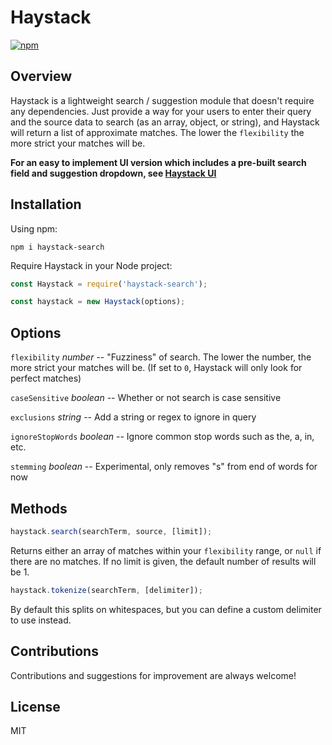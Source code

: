 # Haystack
[![npm](https://img.shields.io/npm/v/haystack-search.svg?style=flat-square)](https://www.npmjs.com/package/haystack-search)

## Overview
Haystack is a lightweight search / suggestion module that doesn't require any dependencies. Just provide a way for your users to enter their query and the source data to search (as an array, object, or string), and Haystack will return a list of approximate matches. The lower the `flexibility` the more strict your matches will be.

**For an easy to implement UI version which includes a pre-built search field and suggestion dropdown, see [Haystack UI](https://github.com/AlexanderLyon/Haystack-UI "Haystack UI")**

## Installation
Using npm:
```shell
npm i haystack-search
```

Require Haystack in your Node project:
```javascript
const Haystack = require('haystack-search');
```
```javascript
const haystack = new Haystack(options);
```

## Options
`flexibility` *number* -- "Fuzziness" of search. The lower the number, the more strict your matches will be. (If set to `0`, Haystack will only look for perfect matches)

`caseSensitive` *boolean* -- Whether or not search is case sensitive

`exclusions` *string* -- Add a string or regex to ignore in query

`ignoreStopWords` *boolean* -- Ignore common stop words such as the, a, in, etc.

`stemming` *boolean* -- Experimental, only removes "s" from end of words for now


## Methods
```javascript
haystack.search(searchTerm, source, [limit]);
```

Returns either an array of matches within your `flexibility` range, or `null` if there are no matches. If no limit is given, the default number of results will be 1.

```javascript
haystack.tokenize(searchTerm, [delimiter]);
```

By default this splits on whitespaces, but you can define a custom delimiter to use instead.

## Contributions

Contributions and suggestions for improvement are always welcome!

## License

MIT
